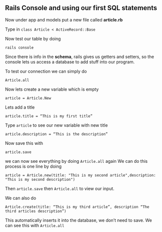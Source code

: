 ## Rails Console and using our first SQL statements ##

Now under app and models put a new file called **article.rb**

Type in `class Article < ActiveRecord::Base`

Now test our table by doing 

    rails console

Since there is info in the **schema**, rails gives us getters and setters, so the console lets us access a database to add stuff into our program.

To test our connection we can simply do

    Article.all

Now lets create a new variable which is empty

    article = Article.New


Lets add a title
    
    article.title = “This is my first title”

Type `article` to see our new variable with new title

    article.description = “This is the description”

Now save this with 

    article.save

we can now see everything by doing `Article.all` again
We can do this process is one line by doing

    article = Article.new(title: "This is my second article",description: "This is my second description")

Then `article.save` then `Article.all` to view our input.


We can also do

    Article.create(title: “This is my third article”, description “The third articles description”)

This automatically inserts it into the database, we don’t need to save.  We can see this with `Article.all`

